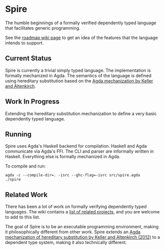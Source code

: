 Spire
=====

The humble beginnings of a formally verified dependently typed
language that facilitates generic programming.

See the [roadmap wiki page](https://github.com/spire/spire/wiki/Roadmap)
to get an idea of the features that the language intends to support.

Current Status
--------------

Spire is currently a trivial simply typed language. The implementation
is formally mechanized in Agda. The semantics of the language is
defined using hereditary substitution based on the
[Agda mechanization by Keller and Altenkirch](http://www.cs.nott.ac.uk/~txa/publ/msfp10.pdf).

Work In Progress
----------------

Extending the hereditary substitution mechanization to define a very
basic dependently typed language.

Running
-------

Spire uses Agda's Haskell backend for compilation.
Haskell and Agda communicate via Agda's FFI.
The CLI and parser are informally written in Haskell.
Everything else is formally mechanized in Agda.

To compile and run:
```
agda -c --compile-dir=. -isrc --ghc-flag=-isrc src/spire.agda
./spire
```

Related Work
------------

There has been a lot of work on formally verifying dependently typed
languages. The wiki contains a
[list of related
projects](https://github.com/spire/spire/wiki/Related-Work), and you
are welcome to add to this list.

The goal of Spire is to be an executable programming
environment, making it philosophically different from other work.
Spire extends an [Agda mechanization
of hereditary substitution by Keller and
Altenkirch (2012)](http://www.cs.nott.ac.uk/~txa/publ/msfp10.pdf) to a
dependent type system, making it also technically different.
